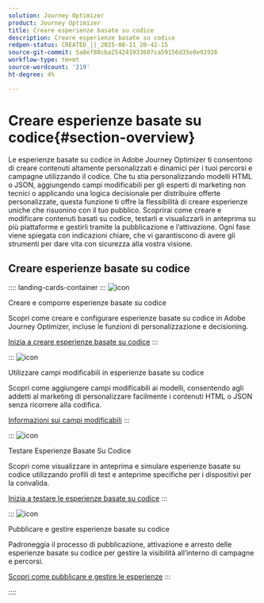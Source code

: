 ```yaml
---
solution: Journey Optimizer
product: Journey Optimizer
title: Creare esperienze basate su codice
description: Creare esperienze basate su codice
redpen-status: CREATED_||_2025-08-11_20-42-15
source-git-commit: 5a8ef88cba254241933607ca59156d35e0e92926
workflow-type: tm+mt
source-wordcount: '219'
ht-degree: 4%

---
```



# Creare esperienze basate su codice{#section-overview}

Le esperienze basate su codice in Adobe Journey Optimizer ti consentono di creare contenuti altamente personalizzati e dinamici per i tuoi percorsi e campagne utilizzando il codice. Che tu stia personalizzando modelli HTML o JSON, aggiungendo campi modificabili per gli esperti di marketing non tecnici o applicando una logica decisionale per distribuire offerte personalizzate, questa funzione ti offre la flessibilità di creare esperienze uniche che risuonino con il tuo pubblico. Scoprirai come creare e modificare contenuti basati su codice, testarli e visualizzarli in anteprima su più piattaforme e gestirli tramite la pubblicazione e l’attivazione. Ogni fase viene spiegata con indicazioni chiare, che vi garantiscono di avere gli strumenti per dare vita con sicurezza alla vostra visione.

## Creare esperienze basate su codice

:::: landing-cards-container
:::
![icon](https://cdn.experienceleague.adobe.com/icons/code-branch.svg)

Creare e comporre esperienze basate su codice

Scopri come creare e configurare esperienze basate su codice in Adobe Journey Optimizer, incluse le funzioni di personalizzazione e decisioning.

[Inizia a creare esperienze basate su codice](../using/code-based/create-code-based.md)
:::

:::
![icon](https://cdn.experienceleague.adobe.com/icons/list-check.svg)

Utilizzare campi modificabili in esperienze basate su codice

Scopri come aggiungere campi modificabili ai modelli, consentendo agli addetti al marketing di personalizzare facilmente i contenuti HTML o JSON senza ricorrere alla codifica.

[Informazioni sui campi modificabili](../using/code-based/code-based-form-fields.md)
:::

:::
![icon](https://cdn.experienceleague.adobe.com/icons/gear.svg)

Testare Esperienze Basate Su Codice

Scopri come visualizzare in anteprima e simulare esperienze basate su codice utilizzando profili di test e anteprime specifiche per i dispositivi per la convalida.

[Inizia a testare le esperienze basate su codice](../using/code-based/test-code-based.md)
:::

:::
![icon](https://cdn.experienceleague.adobe.com/icons/circle-play.svg)

Pubblicare e gestire esperienze basate su codice

Padroneggia il processo di pubblicazione, attivazione e arresto delle esperienze basate su codice per gestire la visibilità all’interno di campagne e percorsi.

[Scopri come pubblicare e gestire le esperienze](../using/code-based/publish-code-based.md)
:::

::::
